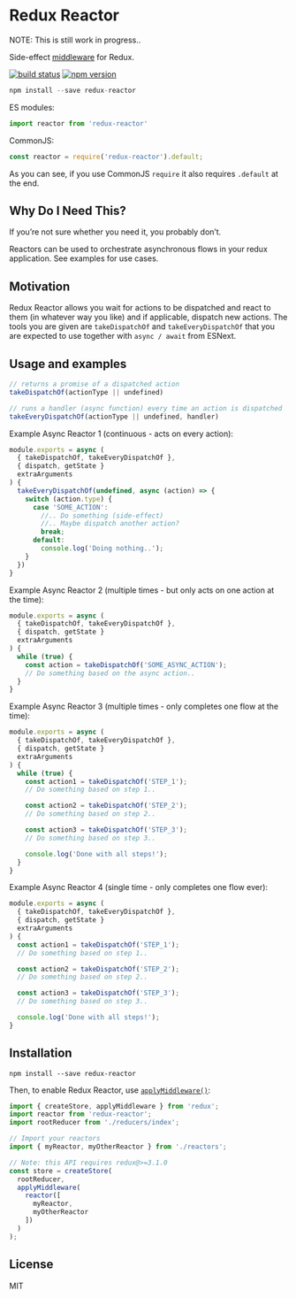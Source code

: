 Redux Reactor
=============

NOTE: This is still work in progress..

Side-effect [middleware](http://redux.js.org/docs/advanced/Middleware.html) for Redux.

[![build status](https://img.shields.io/travis/eiriklv/redux-reactor/master.svg?style=flat-square)](https://travis-ci.org/eiriklv/redux-reactor)
[![npm version](https://img.shields.io/npm/v/redux-reactor.svg?style=flat-square)](https://www.npmjs.com/package/redux-reactor)

```js
npm install --save redux-reactor
```

ES modules:

```js
import reactor from 'redux-reactor'
```

CommonJS:

```js
const reactor = require('redux-reactor').default;
```

As you can see, if you use CommonJS `require` it also requires `.default` at the end.

## Why Do I Need This?

If you’re not sure whether you need it, you probably don’t.

Reactors can be used to orchestrate asynchronous flows in your redux application. See examples for use cases.

## Motivation

Redux Reactor allows you wait for actions to be dispatched and react to them (in whatever way you like) and if applicable, dispatch new actions. The tools you are given are `takeDispatchOf` and `takeEveryDispatchOf` that you are expected to use together with `async / await` from ESNext.

## Usage and examples

```js
// returns a promise of a dispatched action
takeDispatchOf(actionType || undefined)
```

```js
// runs a handler (async function) every time an action is dispatched
takeEveryDispatchOf(actionType || undefined, handler)
```

Example Async Reactor 1 (continuous - acts on every action):

```js
module.exports = async (
  { takeDispatchOf, takeEveryDispatchOf },
  { dispatch, getState }
  extraArguments
) {
  takeEveryDispatchOf(undefined, async (action) => {
    switch (action.type) {
      case 'SOME_ACTION':
        //.. Do something (side-effect)
        //.. Maybe dispatch another action?
        break;
      default:
        console.log('Doing nothing..');
    }
  })
}
```

Example Async Reactor 2 (multiple times - but only acts on one action at the time):

```js
module.exports = async (
  { takeDispatchOf, takeEveryDispatchOf },
  { dispatch, getState }
  extraArguments
) {
  while (true) {
    const action = takeDispatchOf('SOME_ASYNC_ACTION');
    // Do something based on the async action..
  }
}
```

Example Async Reactor 3 (multiple times - only completes one flow at the time):

```js
module.exports = async (
  { takeDispatchOf, takeEveryDispatchOf },
  { dispatch, getState }
  extraArguments
) {
  while (true) {
    const action1 = takeDispatchOf('STEP_1');
    // Do something based on step 1..

    const action2 = takeDispatchOf('STEP_2');
    // Do something based on step 2..

    const action3 = takeDispatchOf('STEP_3');
    // Do something based on step 3..

    console.log('Done with all steps!');
  }
}
```

Example Async Reactor 4 (single time - only completes one flow ever):

```js
module.exports = async (
  { takeDispatchOf, takeEveryDispatchOf },
  { dispatch, getState }
  extraArguments
) {
  const action1 = takeDispatchOf('STEP_1');
  // Do something based on step 1..

  const action2 = takeDispatchOf('STEP_2');
  // Do something based on step 2..

  const action3 = takeDispatchOf('STEP_3');
  // Do something based on step 3..

  console.log('Done with all steps!');
}
```

## Installation

```
npm install --save redux-reactor
```

Then, to enable Redux Reactor, use [`applyMiddleware()`](http://redux.js.org/docs/api/applyMiddleware.html):

```js
import { createStore, applyMiddleware } from 'redux';
import reactor from 'redux-reactor';
import rootReducer from './reducers/index';

// Import your reactors
import { myReactor, myOtherReactor } from './reactors';

// Note: this API requires redux@>=3.1.0
const store = createStore(
  rootReducer,
  applyMiddleware(
    reactor([
      myReactor,
      myOtherReactor
    ])
  )
);
```

## License

MIT
